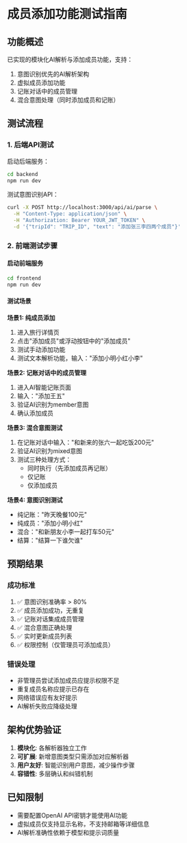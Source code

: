 # 成员添加功能测试指南

## 功能概述
已实现的模块化AI解析与添加成员功能，支持：
1. 意图识别优先的AI解析架构
2. 虚拟成员添加功能
3. 记账对话中的成员管理
4. 混合意图处理（同时添加成员和记账）

## 测试流程

### 1. 后端API测试
启动后端服务：
```bash
cd backend
npm run dev
```

测试意图识别API：
```bash
curl -X POST http://localhost:3000/api/ai/parse \
  -H "Content-Type: application/json" \
  -H "Authorization: Bearer YOUR_JWT_TOKEN" \
  -d '{"tripId": "TRIP_ID", "text": "添加张三李四两个成员"}'
```

### 2. 前端测试步骤

#### 启动前端服务
```bash
cd frontend
npm run dev
```

#### 测试场景

**场景1: 纯成员添加**
1. 进入旅行详情页
2. 点击"添加成员"或浮动按钮中的"添加成员"
3. 测试手动添加功能
4. 测试文本解析功能，输入："添加小明小红小李"

**场景2: 记账对话中的成员管理**
1. 进入AI智能记账页面
2. 输入："添加王五"
3. 验证AI识别为member意图
4. 确认添加成员

**场景3: 混合意图测试**
1. 在记账对话中输入："和新来的张六一起吃饭200元"
2. 验证AI识别为mixed意图
3. 测试三种处理方式：
   - 同时执行（先添加成员再记账）
   - 仅记账
   - 仅添加成员

**场景4: 意图识别测试**
- 纯记账："昨天晚餐100元"
- 纯成员："添加小明小红"
- 混合："和新朋友小李一起打车50元"
- 结算："结算一下谁欠谁"

## 预期结果

### 成功标准
1. ✅ 意图识别准确率 > 80%
2. ✅ 成员添加成功，无重复
3. ✅ 记账对话集成成员管理
4. ✅ 混合意图正确处理
5. ✅ 实时更新成员列表
6. ✅ 权限控制（仅管理员可添加成员）

### 错误处理
- 非管理员尝试添加成员应提示权限不足
- 重复成员名称应提示已存在
- 网络错误应有友好提示
- AI解析失败应降级处理

## 架构优势验证
1. **模块化**: 各解析器独立工作
2. **可扩展**: 新增意图类型只需添加对应解析器
3. **用户友好**: 智能识别用户意图，减少操作步骤
4. **容错性**: 多层确认和纠错机制

## 已知限制
- 需要配置OpenAI API密钥才能使用AI功能
- 虚拟成员仅支持显示名称，不支持邮箱等详细信息
- AI解析准确性依赖于模型和提示词质量